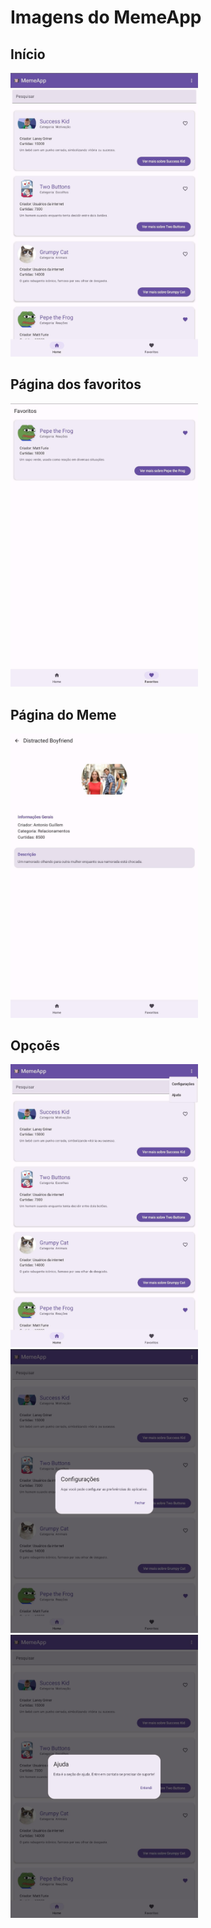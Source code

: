 # Imagens do MemeApp

## Início
<img src="./img-1.jpeg" alt="home" width="300">

## Página dos favoritos
<img src="./img-2.jpeg" alt="papagaio-page" width="300">

## Página do Meme
<img src="./img-6.jpeg" alt="papagaio-page" width="300">

## Opçoẽs
<img src="./img-5.jpeg" alt="papagaio-page" width="300">
<img src="./img-3.jpeg" alt="papagaio-page" width="300">
<img src="./img-4.jpeg" alt="papagaio-page" width="300">

